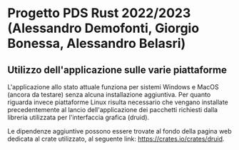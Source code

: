 # Progetto PDS Rust 2022/2023 (Alessandro Demofonti, Giorgio Bonessa, Alessandro Belasri)

## Utilizzo dell'applicazione sulle varie piattaforme

L'applicazione allo stato attuale funziona per sistemi Windows e MacOS (ancora da testare) senza alcuna installazione aggiuntiva. 
Per quanto riguarda invece piattaforme Linux risulta necessario che vengano installate precedentemente al lancio dell'applicazione dei pacchetti richiesti dalla libreria utilizzata per l'interfaccia grafica (druid).

Le dipendenze aggiuntive possono essere trovate al fondo della pagina web dedicata al crate utilizzato, al seguente link: https://crates.io/crates/druid.
